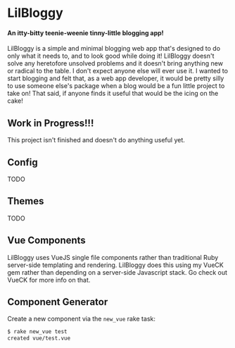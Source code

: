 # LilBloggy
#### An itty-bitty teenie-weenie tinny-little blogging app!

LilBloggy is a simple and minimal blogging web app that's designed to do only what it needs to, and to look good while doing it! LilBloggy doesn't solve any heretofore unsolved problems and it doesn't bring anything new or radical to the table. I don't expect anyone else will ever use it. I wanted to start blogging and felt that, as a web app developer, it would be pretty silly to use someone else's package when a blog would be a fun little project to take on! That said, if anyone finds it useful that would be the icing on the cake!

## Work in Progress!!!
This project isn't finished and doesn't do anything useful yet. 

## Config
TODO

## Themes
TODO

## Vue Components
LilBloggy uses VueJS single file components rather than traditional Ruby server-side templating and rendering. LilBloggy does this using my VueCK gem rather than depending on a server-side Javascript stack. Go check out VueCK for more info on that.

## Component Generator
Create a new component via the `new_vue` rake task:
```bash
$ rake new_vue test
created vue/test.vue
```

